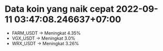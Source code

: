 # Data koin yang naik cepat 2022-09-11 03:47:08.246637+07:00

* FARM_USDT -> Meningkat 4.35%
* VGX_USDT -> Meningkat 3.0%
* WRX_USDT -> Meningkat 3.26%
